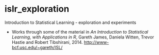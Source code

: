 # islr_exploration
Introduction to Statistical Learning - exploration and experiments

- Works through some of the material in _An Introduction to Statistical Learning, with Applications in R_, Gareth James, Daniela Witten, Trevor Hastie and Robert Tibshirani, 2014. <http://www-bcf.usc.edu/~gareth/ISL/>